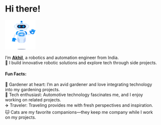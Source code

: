 # Hi there!  
<img src="Assets/hi-robot.gif"  alt="Robot Waving" width="100" height="100">

<!-- **akhi1-s/akhi1-s** is a ✨ _special_ ✨ repository because its `README.md` (this file) appears on your GitHub profile. -->

I’m  [**Akhil**](https://akhi1-s.github.io/akhi1-s-akhil.github.io/), a robotics and automation engineer from India.  
🔧 I build innovative robotic solutions and explore tech through side projects.

#### Fun Facts:
🌿 Gardener at heart: I’m an avid gardener and love integrating technology into my gardening projects.  
🚗 Tech enthusiast: Automotive technology fascinates me, and I enjoy working on related projects.  
✈️ Traveler: Traveling provides me with fresh perspectives and inspiration.  
🐱 Cats are my favorite companions—they keep me company while I work on my projects.
